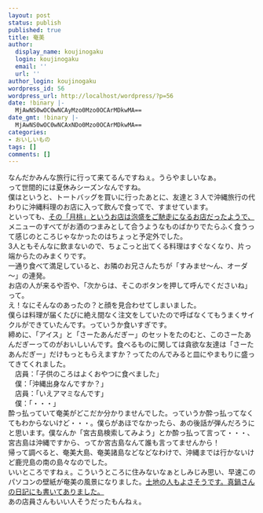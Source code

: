 ```yaml
---
layout: post
status: publish
published: true
title: 奄美
author:
  display_name: koujinogaku
  login: koujinogaku
  email: ''
  url: ''
author_login: koujinogaku
wordpress_id: 56
wordpress_url: http://localhost/wordpress/?p=56
date: !binary |-
  MjAwNS0wOC0wNCAyMzo0Mzo0OCArMDkwMA==
date_gmt: !binary |-
  MjAwNS0wOC0wNCAxNDo0Mzo0OCArMDkwMA==
categories:
- おいしいもの
tags: []
comments: []
---
```

<p>なんだかみんな旅行に行って来てるんですねぇ。うらやましいなぁ。<br />
って世間的には夏休みシーズンなんですね。<br />
僕はというと、トートバッグを買いに行ったあとに、友達と３人で沖縄旅行の代わりに沖縄料理のお店に入って飲んで食ってで、すませています。<br />
といっても、<a href="http://r.gnavi.co.jp/g107803/">その「月桃」というお店は泡盛をご馳走になるお店だったようで、</a>メニューのすべてがお酒のつまみとして合うようなものばかりでたらふく食うって感じのところじゃなかったのはちょっと予定外でした。<br />
3人ともそんなに飲まないので、ちょこっと出てくる料理はすぐなくなり、片っ端からたのみまくりです。<br />
一通り食べて満足していると、お隣のお兄さんたちが「すみませ～ん、オーダ～」の連発。<br />
お店の人が来るや否や、「次からは、そこのボタンを押して呼んでくださいね」って。<br />
え！なにそんなのあったの？と顔を見合わせてしまいました。<br />
僕らは料理が届くたびに絶え間なく注文をしていたので呼ばなくてもうまくサイクルができていたんです。っていうか食いすぎです。<br />
締めに、「アイス」と「さーたあんだぎー」のセットをたのむと、このさーたあんだぎーってのがおいしいんです。食べるものに関しては貪欲な友達は「さーたあんだぎー」だけもっともらえますか？ってたのんでみると皿にやまもりに盛ってきてくれました。<br />
　店員：「子供のころはよくおやつに食べました」<br />
　僕：「沖縄出身なんですか？」<br />
　店員：「いえアマミなんです」<br />
　僕：「・・・」<br />
酔っ払っていて奄美がどこだか分かりませんでした。っていうか酔っ払ってなくてもわからないけど・・・。僕らがあほでなかったら、あの後話が弾んだろうにと思います。僕なんか「宮古島検索してみよう」とか酔っ払って言って・・・、宮古島は沖縄ですから、ってか宮古島なんて誰も言ってませんから！<br />
帰って調べると、奄美大島、奄美諸島などなどなわけで、沖縄までは行かないけど鹿児島の南の島々なのでした。<br />
いいところですねぇ。こういうところに住みないなぁとしみじみ思い、早速このパソコンの壁紙が奄美の風景になりました。<a href="http://manabekawori.cocolog-nifty.com/blog/2005/07/post_de5c.html">土地の人もよさそうです。真鍋さんの日記にも書いてありました。</a><br />
あの店員さんもいい人そうだったもんねぇ。</p>
